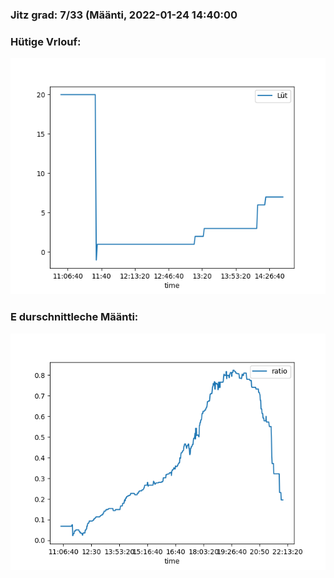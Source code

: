 ### Jitz grad: 7/33 (Määnti, 2022-01-24 14:40:00

### Hütige Vrlouf:
![Graph](Today.png)

### E durschnittleche Määnti:
![Graph](Määnti.png)